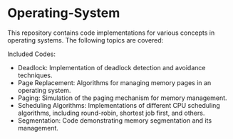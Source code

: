 # Operating-System
This repository contains code implementations for various concepts in operating systems. The following topics are covered:

Included Codes:
- Deadlock: Implementation of deadlock detection and avoidance techniques.
- Page Replacement: Algorithms for managing memory pages in an operating system.
- Paging: Simulation of the paging mechanism for memory management.
- Scheduling Algorithms: Implementations of different CPU scheduling algorithms, including round-robin, shortest job first, and others.
- Segmentation: Code demonstrating memory segmentation and its management.
